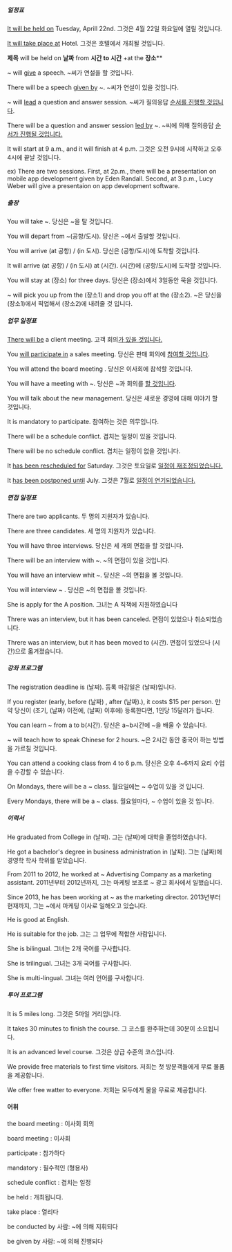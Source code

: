 ##### 일정표

<u>It will be held on</u> Tuesday, Aprill 22nd. 그것은 4월 22일 화요일에 열릴 것입니다.

<u>It will take place at</u> Hotel. 그것은 호텔에서 개최될 것입니다.

**제목** will be held on **날짜** from **시간 to 시간** +at the **장소****



~ will <u>give</u> a speech. ~씨가 연설을 할 것입니다. 

There will be a speech <u>given by</u> ~. ~씨가 연설이 있을 것입니다. 

~ will <u>lead</u> a question and answer session. ~씨가 질의응답 <u>순서를 진행할 것입니다</u>. 

There will be a question and answer session <u>led by</u> ~. ~씨에 의해 질의응답 <u>순서가 진행될 것입니다.</u>

It will start at 9 a.m., and it will finish at 4 p.m. 그것은 오전 9시에 시작하고 오후 4시에 끝날 것입니다.



ex) There are two sessions. First, at 2p.m., there will be a presentation on mobile app development given by Eden Randall. Second, at 3 p.m., Lucy Weber will give a presentaion on app development software.



##### 출장

You will take ~. 당신은 ~을 탈 것입니다.

You will depart from ~(공항/도시). 당신은 ~에서 출발할 것입니다.

You will arrive (at 공항) / (in 도시). 당신은 (공항/도시)에 도착할 것입니다. 

It will arrive (at 공항) / (in 도시) at (시간). (시간)에 (공항/도시)에 도착할 것입니다.

You will stay at (장소) for three days. 당신은 (장소)에서 3일동안 묵을 것입니다.

~ will pick you up from the (장소1) and drop you off at the (장소2). ~은 당신을  (장소1)에서 픽업해서 (장소2)에 내려줄 것 입니다.



##### 업무 일정표

<u>There will be</u> a client meeting. 고객 회의<u>가 있을 것입니다.</u>

You <u>will participate in</u> a sales meeting. 당신은 판매 회의에 <u>참여할 것입니다</u>.

You will attend the board meeting . 당신은 이사회에 참석할 것입니다.

You will have a meeting with ~. 당신은 ~과 회의를 <u>할 것입니다</u>.

You will talk about the new management. 당신은 새로운 경영에 대해 이야기 할 것입니다.

It is mandatory to participate. 참여하는 것은 의무입니다.

There will be a schedule conflict. 겹치는 일정이 있을 것입니다.

There will be no schedule conflict. 겹치는 일정이 없을 것입니다.

It <u>has been rescheduled for</u> Saturday. 그것은 토요일로 <u>일정이 재조정되었습니다.</u>

It <u>has been postponed until</u> July. 그것은 7월로 <u>일정이 연기되었습니다.</u>



##### 면접 일정표

There are two applicants. 두 명의 지원자가 있습니다.

There are three candidates. 세 명의 지원자가 있습니다.

You will have three interviews. 당신은 세 개의 면접을 할 것입니다.

There will be an interview with ~. ~의 면접이 있을 것입니다.

You will have an interview whit ~. 당신은 ~의 면접을 볼 것입니다.

You will interview ~ . 당신은 ~의 면접을 볼 것입니다.

She is apply for the A position. 그녀는 A 직책에 지원하였습니다

Threre was an interview, but it has been canceled. 면접이 있었으나 취소되었습니다.

Threre was an interview, but it has been moved to (시간). 면접이 있었으나 (시간)으로 옯겨졌습니다.



##### 강좌 프로그램

The registration deadline is (날짜). 등록 마감일은 (날짜)입니다.

If you register (early, before (날짜) , after (날짜).), it costs $15 per person. 만약 당신이 (조기, (날짜) 이전에, (날짜) 이후에) 등록한다면, 1인당 15달러가 듭니다.

You can learn ~ from a to b(시간). 당신은 a~b시간에 ~을 배울 수 있습니다.

~ will teach how to speak Chinese for 2 hours. ~은 2시간 동안 중국어 하는 방법을 가르칠 것입니다.

You can attend a cooking class from 4 to 6 p.m. 당신은 오후 4~6까지 요리 수업을 수강할 수 있습니다.

On Mondays, there will be a ~ class. 월요일에는 ~ 수업이 있을 것 입니다.

Every Mondays, there will be a ~ class. 월요일마다, ~ 수업이 있을 것 입니다.



##### 이력서

He graduated from College in (날짜). 그는 (날짜)에 대학을 졸업하였습니다.

He got a bachelor's degree in business administration in (날짜). 그는 (날짜)에 경영학 학사 학위를 받았습니다.

From 2011 to 2012, he worked at ~ Advertising Company as a marketing assistant. 2011년부터 2012년까지, 그는 마케팅 보조로 ~ 광고 회사에서 일했습니다.

Since 2013, he has been working at ~ as the marketing director. 2013년부터 현재까지, 그는 ~에서 마케팅 이사로 일해오고 있습니다.

He is good at English.

He is suitable for the job. 그는 그 업무에 적합한 사람입니다.

She is bilingual. 그녀는 2개 국어를 구사합니다.

She is trilingual. 그녀는 3개 국어를 구사합니다.

She is multi-lingual. 그녀는 여러 언어를 구사합니다.



##### 투어 프로그램

It is 5 miles long. 그것은 5마일 거리입니다.

It takes 30 minutes to finish the course. 그 코스를 완주하는데 30분이 소요됩니다.

It is an advanced level course. 그것은 상급 수준의 코스입니다.

We provide free materials to first time visitors. 저희는 첫 방문객들에게 무료 물품을 제공합니다.

We offer free watter to everyone. 저희는 모두에게 물을 무료로 제공합니다.



#### 어휘

the board meeting : 이사회 회의

board meeting : 이사회

participate : 참가하다

mandatory : 필수적인 (형용사)

schedule conflict : 겹치는 일정

be held : 개최됩니다.

take place : 열리다

be conducted by 사람: ~에 의해 지휘되다 

be given by 사람: ~에 의해 진행되다 